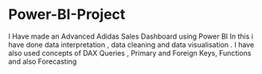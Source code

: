 # Power-BI-Project

I Have made an Advanced Adidas Sales Dashboard using Power BI
In this i have done data interpretation , data cleaning and data visualisation .
I have also used concepts of DAX Queries , Primary and Foreign Keys, Functions and also Forecasting 
